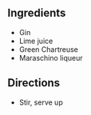 Ingredients
-----------

- Gin
- Lime juice
- Green Chartreuse
- Maraschino liqueur


Directions
----------

- Stir, serve up

